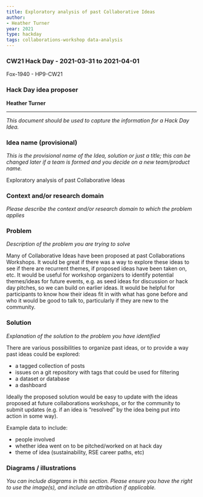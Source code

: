```yaml
---
title: Exploratory analysis of past Collaborative Ideas
author:
- Heather Turner
year: 2021
type: hackday
tags: collaborations-workshop data-analysis
---
```


### CW21 Hack Day - 2021-03-31 to 2021-04-01

Fox-1940 - HP9-CW21


### **Hack Day idea proposer**

**Heather Turner**

---


_This document should be used to capture the information for a Hack Day Idea._


### **Idea name (provisional)**

_This is the provisional name of the Idea, solution or just a title; this can be changed later if a team is formed and you decide on a new team/product name._

Exploratory analysis of past Collaborative Ideas


### **Context and/or research domain**

_Please describe the context and/or research domain to which the problem applies_


### **Problem**

_Description of the problem you are trying to solve_

Many of Collaborative Ideas have been proposed at past Collaborations Workshops. It would be great if there was a way to explore these ideas to see if there are recurrent themes, if proposed ideas have been taken on, etc. It would be useful for workshop organizers to identify potential themes/ideas for future events, e.g. as seed ideas for discussion or hack day pitches, so we can build on earlier ideas. It would be helpful for participants to know how their ideas fit in with what has gone before and who it would be good to talk to, particularly if they are new to the community.


### **Solution**

_Explanation of the solution to the problem you have identified_

There are various possibilities to organize past ideas, or to provide a way past ideas could be explored:



*   a tagged collection of posts
*   issues on a git repository with tags that could be used for filtering
*   a dataset or database
*   a dashboard

Ideally the proposed solution would be easy to update with the ideas proposed at future collaborations workshops, or for the community to submit updates (e.g. if an idea is “resolved” by the idea being put into action in some way).

Example data to include:



*   people involved
*   whether idea went on to be pitched/worked on at hack day
*   theme of idea (sustainability, RSE career paths, etc)


### **Diagrams / illustrations**

_You can include diagrams in this section. Please ensure you have the right to use the image(s), and include an attribution if applicable._

